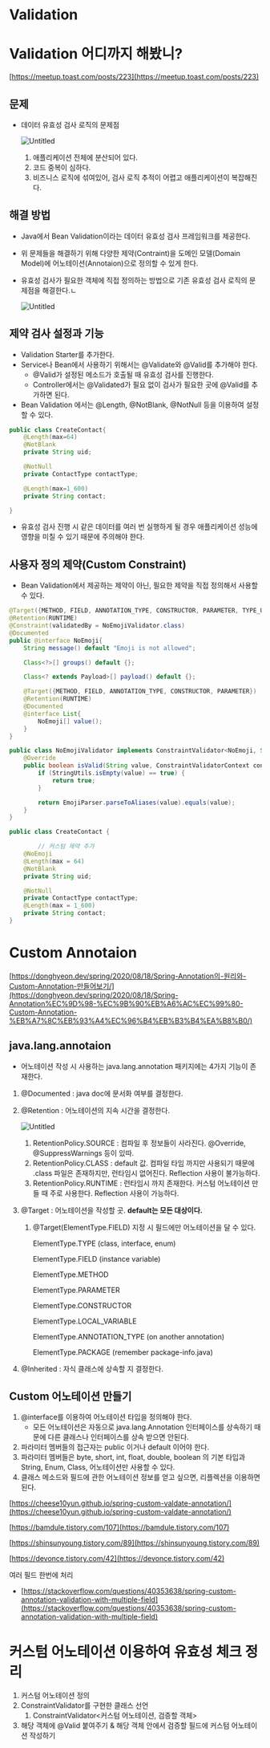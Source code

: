 # Validation

# Validation 어디까지 해봤니?

[https://meetup.toast.com/posts/223](https://meetup.toast.com/posts/223)

## 문제

- 데이터 유효성 검사 로직의 문제점

  ![Untitled](Spring_Validation/Untitled.png)

  1. 애플리케이션 전체에 분산되어 있다.
  2. 코드 중복이 심하다.
  3. 비즈니스 로직에 섞여있어, 검사 로직 추적이 어렵고 애플리케이션이 복잡해진다.

## 해결 방법

- Java에서 Bean Validation이라는 데이터 유효성 검사 프레임워크를 제공한다.
- 위 문제들을 해결하기 위해 다양한 제약(Contraint)을 도메인 모델(Domain Model)에 어노테이션(Annotaion)으로 정의할 수 있게 한다.
- 유효성 검사가 필요한 객체에 직접 정의하는 방법으로 기존 유효성 검사 로직의 문제점을 해결한다.ㄴ

  ![Untitled](Spring_Validation/Untitled%201.png)

## 제약 검사 설정과 기능

- Validation Starter를 추가한다.
- Service나 Bean에서 사용하기 위해서는 @Validate와 @Valid를 추가해야 한다.
  - @Valid가 설정된 메소드가 호출될 때 유효성 검사를 진행한다.
  - Controller에서는 @Validated가 필요 없이 검사가 필요한 곳에 @Valid를 추가하면 된다.
- Bean Validation 에서는 @Length, @NotBlank, @NotNull 등을 이용하여 설정할 수 있다.

```java
public class CreateContact{
	@Length(max=64)
	@NotBlank
	private String uid;

	@NotNull
	private ContactType contactType;

	@Length(max=1_600)
	private String contact;

}
```

- 유효성 검사 진행 시 같은 데이터를 여러 번 실행하게 될 경우 애플리케이션 성능에 영향을 미칠 수 있기 때문에 주의해야 한다.

## 사용자 정의 제약(Custom Constraint)

- Bean Validation에서 제공하는 제약이 아닌, 필요한 제약을 직접 정의해서 사용할 수 있다.

```java
@Target({METHOD, FIELD, ANNOTATION_TYPE, CONSTRUCTOR, PARAMETER, TYPE_USE})
@Retention(RUNTIME)
@Constraint(validatedBy = NoEmojiValidator.class)
@Documented
public @interface NoEmoji{
    String message() default "Emoji is not allowed";

    Class<?>[] groups() default {};

    Class<? extends Payload>[] payload() default {};

    @Target({METHOD, FIELD, ANNOTATION_TYPE, CONSTRUCTOR, PARAMETER})
    @Retention(RUNTIME)
    @Documented
    @interface List{
        NoEmoji[] value();
    }
}
```

```java
public class NoEmojiValidator implements ConstraintValidator<NoEmoji, String> {
    @Override
    public boolean isValid(String value, ConstraintValidatorContext context) {
        if (StringUtils.isEmpty(value) == true) {
            return true;
        }

        return EmojiParser.parseToAliases(value).equals(value);
    }
}
```

```java
public class CreateContact {

		// 커스텀 제약 추가
    @NoEmoji
    @Length(max = 64)
    @NotBlank
    private String uid;

    @NotNull
    private ContactType contactType;
    @Length(max = 1_600)
    private String contact;
}
```

# Custom Annotaion

[https://donghyeon.dev/spring/2020/08/18/Spring-Annotation의-원리와-Custom-Annotation-만들어보기/](https://donghyeon.dev/spring/2020/08/18/Spring-Annotation%EC%9D%98-%EC%9B%90%EB%A6%AC%EC%99%80-Custom-Annotation-%EB%A7%8C%EB%93%A4%EC%96%B4%EB%B3%B4%EA%B8%B0/)

## java.lang.annotaion

- 어노테이션 작성 시 사용하는 java.lang.annotation 패키지에는 4가지 기능이 존재한다.

1. @Documented : java doc에 문서화 여부를 결정한다.
2. @Retention : 어노테이션의 지속 시간을 결정한다.

   ![Untitled](Spring_Validation/Untitled%202.png)

   1. RetentionPolicy.SOURCE : 컴파일 후 정보들이 사라진다. @Override, @SuppressWarnings 등이 있따.
   2. RetentionPolicy.CLASS : default 값. 컴파일 타임 까지만 사용되기 때문에 .class 파일은 존재하지만, 런타임시 없어진다. Reflection 사용이 불가능하다.
   3. RetentionPolicy.RUNTIME : 런타임시 까지 존재한다. 커스텀 어노테이션 만들 때 주로 사용한다. Reflection 사용이 가능하다.

3. @Target : 어노테이션을 작성할 곳. **default는 모든 대상이다.**

   1. @Target(ElementType.FIELD) 지정 시 필드에만 어노테이션을 달 수 있다.

      ElementType.TYPE (class, interface, enum)

      ElementType.FIELD (instance variable)

      ElementType.METHOD

      ElementType.PARAMETER

      ElementType.CONSTRUCTOR

      ElementType.LOCAL_VARIABLE

      ElementType.ANNOTATION_TYPE (on another annotation)

      ElementType.PACKAGE (remember package-info.java)

4. @Inherited : 자식 클래스에 상속할 지 결정한다.

## Custom 어노테이션 만들기

1. @interface를 이용하여 어노테이션 타입을 정의해야 한다.
   - 모든 어노테이션은 자동으로 java.lang.Annotation 인터페이스를 상속하기 때문에 다른 클래스나 인터페이스를 상속 받으면 안된다.
2. 파라미터 멤버들의 접근자는 public 이거나 default 이어야 한다.
3. 파라미터 멤버들은 byte, short, int, float, double, boolean 의 기본 타입과 String, Enum, Class, 어노테이션만 사용할 수 있다.
4. 클래스 메소드와 필드에 관한 어노테이션 정보를 얻고 싶으면, 리플렉션을 이용하면 된다.

[https://cheese10yun.github.io/spring-custom-valdate-annotation/](https://cheese10yun.github.io/spring-custom-valdate-annotation/)

[https://bamdule.tistory.com/107](https://bamdule.tistory.com/107)

[https://shinsunyoung.tistory.com/89](https://shinsunyoung.tistory.com/89)

[https://devonce.tistory.com/42](https://devonce.tistory.com/42)

여러 필드 한번에 처리

- [https://stackoverflow.com/questions/40353638/spring-custom-annotation-validation-with-multiple-field](https://stackoverflow.com/questions/40353638/spring-custom-annotation-validation-with-multiple-field)

# 커스텀 어노테이션 이용하여 유효성 체크 정리

1. 커스텀 어노테이션 정의
2. ConstraintValidator를 구현한 클래스 선언
   1. ConstraintValidator<커스텀 어노테이션, 검증할 객체>
3. 해당 객체에 @Valid 붙여주기 & 해당 객체 안에서 검증할 필드에 커스텀 어노테이션 작성하기
